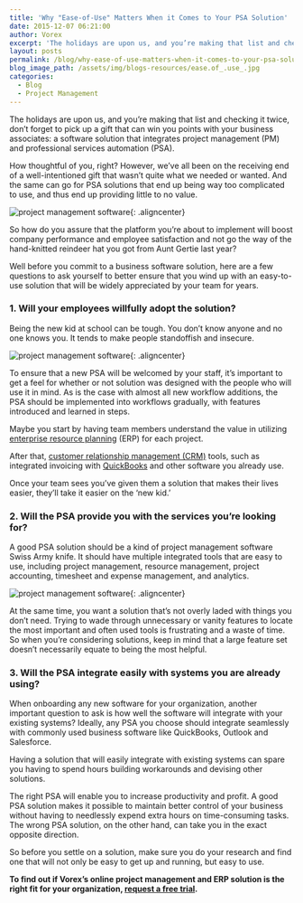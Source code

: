 ```yaml
---
title: 'Why "Ease-of-Use" Matters When it Comes to Your PSA Solution'
date: 2015-12-07 06:21:00
author: Vorex
excerpt: 'The holidays are upon us, and you’re making that list and checking it twice, don’t forget to pick up a gift that can win you points with your business associates: a software solution that integrates project management (PM) and professional services automation (PSA).'
layout: posts
permalink: /blog/why-ease-of-use-matters-when-it-comes-to-your-psa-solution/
blog_image_path: /assets/img/blogs-resources/ease.of_.use_.jpg
categories:
  - Blog
  - Project Management
---
```



The holidays are upon us, and you’re making that list and checking it twice, don’t forget to pick up a gift that can win you points with your business associates: a software solution that integrates project management (PM) and professional services automation (PSA).<!--more-->

How thoughtful of you, right? However, we’ve all been on the receiving end of a well-intentioned gift that wasn’t quite what we needed or wanted. And the same can go for PSA solutions that end up being way too complicated to use, and thus end up providing little to no value.

![project management software](https://media.giphy.com/media/UxaJ6F1IOV1GU/giphy.gif){: .aligncenter}

So how do you assure that the platform you’re about to implement will boost company performance and employee satisfaction and not go the way of the hand-knitted reindeer hat you got from Aunt Gertie last year?

Well before you commit to a business software solution, here are a few questions to ask yourself to better ensure that you wind up with an easy-to-use solution that will be widely appreciated by your team for years.

### 1. Will your employees willfully adopt the solution?

Being the new kid at school can be tough. You don’t know anyone and no one knows you. It tends to make people standoffish and insecure.

![project management software](https://media.giphy.com/media/nzQBQJVpCkaD6/giphy.gif){: .aligncenter}

To ensure that a new PSA will be welcomed by your staff, it’s important to get a feel for whether or not solution was designed with the people who will use it in mind. As is the case with almost all new workflow additions, the PSA should be implemented into workflows gradually, with features introduced and learned in steps.

Maybe you start by having team members understand the value in utilizing [enterprise resource planning](http://www.vorex.com/characteristics-of-a-modern-erp/) (ERP) for each project.

After that, [customer relationship management (CRM)](http://www.vorex.com/product/customer-relationship-management/) tools, such as integrated invoicing with [QuickBooks](http://search2.quickbooks.com/t/bn/a/get-quickbooks?cid=ppc_g_Exact_QBDT_US_B_QuickBooks_Exact_Tier1_G_S_quickbooks_txt&amp;cvosrc=ppc.google.quickbooks&amp;matchtype=e&amp;adposition=1t1&amp;creative=73750516688&amp;content=&amp;cvo_search=1&amp;mobile=&amp;X1ID=~uk~&amp;gclid=CPSdge7zlskCFYM6aQodFqIAPw&amp;ef_id=VkrTPQAAATUcA1Rz:20151117071157:s) and other software you already use.

Once your team sees you’ve given them a solution that makes their lives easier, they’ll take it easier on the ‘new kid.’

### 2. Will the PSA provide you with the services you’re looking for?

A good PSA solution should be a kind of project management software Swiss Army knife. It should have multiple integrated tools that are easy to use, including project management, resource management, project accounting, timesheet and expense management, and analytics.

![project management software](https://media4.giphy.com/media/Yltqrfwi0fb4k/200.gif){: .aligncenter}

At the same time, you want a solution that’s not overly laded with things you don’t need. Trying to wade through unnecessary or vanity features to locate the most important and often used tools is frustrating and a waste of time. So when you’re considering solutions, keep in mind that a large feature set doesn’t necessarily equate to being the most helpful.

### 3. Will the PSA integrate easily with systems you are already using?

When onboarding any new software for your organization, another important question to ask is how well the software will integrate with your existing systems? Ideally, any PSA you choose should integrate seamlessly with commonly used business software like QuickBooks, Outlook and Salesforce.

Having a solution that will easily integrate with existing systems can spare you having to spend hours building workarounds and devising other solutions.

The right PSA will enable you to increase productivity and profit. A good PSA solution makes it possible to maintain better control of your business without having to needlessly expend extra hours on time-consuming tasks. The wrong PSA solution, on the other hand, can take you in the exact opposite direction.

So before you settle on a solution, make sure you do your research and find one that will not only be easy to get up and running, but easy to use.

**To find out if Vorex’s online project management and ERP solution is the right fit for your organization, [request a free trial](http://www.vorex.com/free-trial/).**